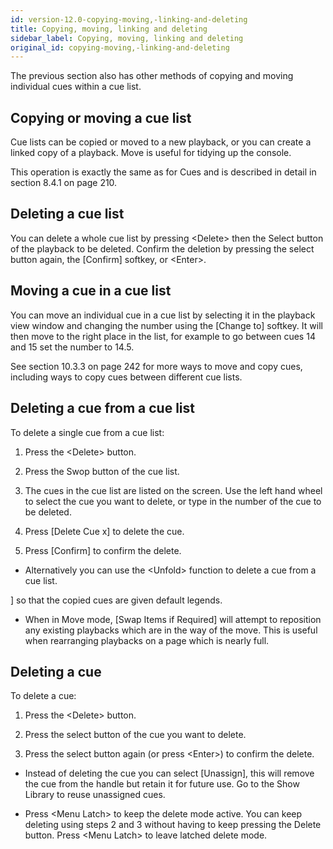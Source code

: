 ```yaml
---
id: version-12.0-copying-moving,-linking-and-deleting
title: Copying, moving, linking and deleting
sidebar_label: Copying, moving, linking and deleting
original_id: copying-moving,-linking-and-deleting
---
```


The previous section also has other methods of copying and moving
individual cues within a cue list.

Copying or moving a cue list
----------------------------

Cue lists can be copied or moved to a new playback, or you can create a
linked copy of a playback. Move is useful for tidying up the console.

This operation is exactly the same as for Cues and is described in
detail in section 8.4.1 on page 210.

Deleting a cue list
-------------------

You can delete a whole cue list by pressing \<Delete\> then the Select
button of the playback to be deleted. Confirm the deletion by pressing
the select button again, the \[Confirm\] softkey, or \<Enter\>.

Moving a cue in a cue list
--------------------------

You can move an individual cue in a cue list by selecting it in the
playback view window and changing the number using the \[Change to\]
softkey. It will then move to the right place in the list, for example
to go between cues 14 and 15 set the number to 14.5.

See section 10.3.3 on page 242 for more ways to move and copy cues,
including ways to copy cues between different cue lists.

Deleting a cue from a cue list
------------------------------

To delete a single cue from a cue list:

1. Press the \<Delete\> button.

2. Press the Swop button of the cue list.

3. The cues in the cue list are listed on the screen. Use the left hand
wheel to select the cue you want to delete, or type in the number of the
cue to be deleted.

4. Press \[Delete Cue x\] to delete the cue.

5. Press \[Confirm\] to confirm the delete.

-   Alternatively you can use the \<Unfold\> function to delete a cue
    from a cue list.


\] so that the copied cues are given default legends.

-   When in Move mode, \[Swap Items if Required\] will attempt to
    reposition any existing playbacks which are in the way of the move.
    This is useful when rearranging playbacks on a page which is nearly
    full.

Deleting a cue
--------------

To delete a cue:

1. Press the \<Delete\> button.

2. Press the select button of the cue you want to delete.

3. Press the select button again (or press \<Enter\>) to confirm the
delete.

-   Instead of deleting the cue you can select \[Unassign\], this will
    remove the cue from the handle but retain it for future use. Go to
    the Show Library to reuse unassigned cues.

-   Press \<Menu Latch\> to keep the delete mode active. You can keep
    deleting using steps 2 and 3 without having to keep pressing the
    Delete button. Press \<Menu Latch\> to leave latched delete mode.

